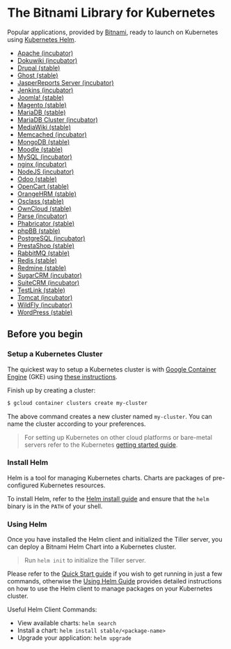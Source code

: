 # The Bitnami Library for Kubernetes

Popular applications, provided by [Bitnami](https://bitnami.com), ready to launch on Kubernetes using [Kubernetes Helm](https://github.com/kubernetes/helm).

- [Apache (incubator)](https://github.com/bitnami/charts/tree/master/incubator/apache)
- [Dokuwiki (incubator)](https://github.com/kubernetes/charts/tree/master/stable/dokuwiki)
- [Drupal (stable)](https://github.com/kubernetes/charts/tree/master/stable/drupal)
- [Ghost (stable)](https://github.com/kubernetes/charts/tree/master/stable/ghost)
- [JasperReports Server (incubator)](https://github.com/kubernetes/charts/tree/master/stable/jasperreports)
- [Jenkins (incubator)](https://github.com/bitnami/charts/tree/master/incubator/jenkins)
- [Joomla! (stable)](https://github.com/kubernetes/charts/tree/master/stable/joomla)
- [Magento (stable)](https://github.com/kubernetes/charts/tree/master/stable/magento)
- [MariaDB (stable)](https://github.com/kubernetes/charts/tree/master/stable/mariadb)
- [MariaDB Cluster (incubator)](https://github.com/bitnami/charts/tree/master/incubator/mariadb-cluster)
- [MediaWiki (stable)](https://github.com/kubernetes/charts/tree/master/stable/mediawiki)
- [Memcached (incubator)](https://github.com/bitnami/charts/tree/master/incubator/memcached)
- [MongoDB (stable)](https://github.com/kubernetes/charts/tree/master/stable/mongodb)
- [Moodle (stable)](https://github.com/kubernetes/charts/tree/master/stable/moodle)
- [MySQL (incubator)](https://github.com/bitnami/charts/tree/master/incubator/mysql)
- [nginx (incubator)](https://github.com/bitnami/charts/tree/master/incubator/nginx)
- [NodeJS (incubator)](https://github.com/bitnami/charts/tree/master/incubator/node)
- [Odoo (stable)](https://github.com/kubernetes/charts/tree/master/stable/odoo)
- [OpenCart (stable)](https://github.com/kubernetes/charts/tree/master/stable/opencart)
- [OrangeHRM (stable)](https://github.com/kubernetes/charts/tree/master/stable/orangehrm)
- [Osclass (stable)](https://github.com/kubernetes/charts/tree/master/stable/osclass)
- [OwnCloud (stable)](https://github.com/kubernetes/charts/tree/master/stable/owncloud)
- [Parse (incubator)](https://github.com/bitnami/charts/tree/master/incubator/parse)
- [Phabricator (stable)](https://github.com/kubernetes/charts/tree/master/stable/phabricator)
- [phpBB (stable)](https://github.com/kubernetes/charts/tree/master/stable/phpbb)
- [PostgreSQL (incubator)](https://github.com/bitnami/charts/tree/master/incubator/postgresql)
- [PrestaShop (stable)](https://github.com/kubernetes/charts/tree/master/stable/prestashop)
- [RabbitMQ (stable)](https://github.com/kubernetes/charts/tree/master/stable/rabbitmq)
- [Redis (stable)](https://github.com/kubernetes/charts/tree/master/stable/redis)
- [Redmine (stable)](https://github.com/kubernetes/charts/tree/master/stable/redmine)
- [SugarCRM (incubator)](https://github.com/bitnami/charts/tree/master/incubator/sugarcrm)
- [SuiteCRM (incubator)](https://github.com/bitnami/charts/tree/master/incubator/suitecrm)
- [TestLink (stable)](https://github.com/kubernetes/charts/tree/master/stable/testlink)
- [Tomcat (incubator)](https://github.com/bitnami/charts/tree/master/incubator/tomcat)
- [WildFly (incubator)](https://github.com/bitnami/charts/tree/master/incubator/wildfly)
- [WordPress (stable)](https://github.com/kubernetes/charts/tree/master/stable/wordpress)

## Before you begin

### Setup a Kubernetes Cluster

The quickest way to setup a Kubernetes cluster is with [Google Container Engine](https://cloud.google.com/container-engine/) (GKE) using [these instructions](https://cloud.google.com/container-engine/docs/before-you-begin).

Finish up by creating a cluster:

```bash
$ gcloud container clusters create my-cluster
```

The above command creates a new cluster named `my-cluster`. You can name the cluster according to your preferences.

> For setting up Kubernetes on other cloud platforms or bare-metal servers refer to the Kubernetes [getting started guide](http://kubernetes.io/docs/getting-started-guides/).

### Install Helm

Helm is a tool for managing Kubernetes charts. Charts are packages of pre-configured Kubernetes resources.

To install Helm, refer to the [Helm install guide](https://github.com/kubernetes/helm#install) and ensure that the `helm` binary is in the `PATH` of your shell.

### Using Helm

Once you have installed the Helm client and initialized the Tiller server, you can deploy a Bitnami Helm Chart into a Kubernetes cluster.

> Run `helm init` to initialize the Tiller server.

Please refer to the [Quick Start guide](https://github.com/kubernetes/helm/blob/master/docs/quickstart.md) if you wish to get running in just a few commands, otherwise the [Using Helm Guide](https://github.com/kubernetes/helm/blob/master/docs/using_helm.md) provides detailed instructions on how to use the Helm client to manage packages on your Kubernetes cluster.

Useful Helm Client Commands:
* View available charts: `helm search`
* Install a chart: `helm install stable/<package-name>`
* Upgrade your application: `helm upgrade`
